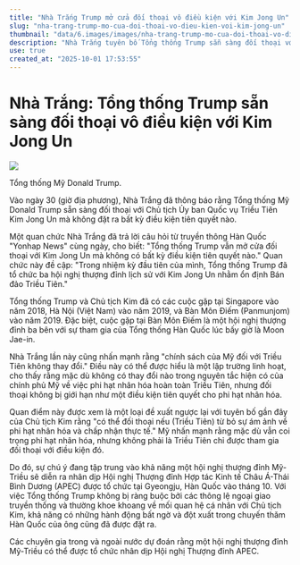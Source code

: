 ```yaml
---
title: "Nhà Trắng Trump mở cửa đối thoại vô điều kiện với Kim Jong Un"
slug: "nha-trang-trump-mo-cua-doi-thoai-vo-dieu-kien-voi-kim-jong-un"
thumbnail: "data/6.images/images/nha-trang-trump-mo-cua-doi-thoai-vo-dieu-kien-voi-kim-jong-un.webp"
description: "Nhà Trắng tuyên bố Tổng thống Trump sẵn sàng đối thoại với Chủ tịch Kim Jong Un mà không đặt ra điều kiện tiên quyết, gợi ý về khả năng hội nghị thượng đỉnh Mỹ-Triều tại APEC."
use: true
created_at: "2025-10-01 17:53:55"
---
```


# Nhà Trắng: Tổng thống Trump sẵn sàng đối thoại vô điều kiện với Kim Jong Un

![](/images/20251001-00000046-cnippou-000-1-view.webp)

Tổng thống Mỹ Donald Trump.

Vào ngày 30 (giờ địa phương), Nhà Trắng đã thông báo rằng Tổng thống Mỹ Donald Trump sẵn sàng đối thoại với Chủ tịch Ủy ban Quốc vụ Triều Tiên Kim Jong Un mà không đặt ra bất kỳ điều kiện tiên quyết nào.

Một quan chức Nhà Trắng đã trả lời câu hỏi từ truyền thông Hàn Quốc "Yonhap News" cùng ngày, cho biết: "Tổng thống Trump vẫn mở cửa đối thoại với Kim Jong Un mà không có bất kỳ điều kiện tiên quyết nào." Quan chức này đề cập: "Trong nhiệm kỳ đầu tiên của mình, Tổng thống Trump đã tổ chức ba hội nghị thượng đỉnh lịch sử với Kim Jong Un nhằm ổn định Bán đảo Triều Tiên."

Tổng thống Trump và Chủ tịch Kim đã có các cuộc gặp tại Singapore vào năm 2018, Hà Nội (Việt Nam) vào năm 2019, và Bàn Môn Điếm (Panmunjom) vào năm 2019. Đặc biệt, cuộc gặp tại Bàn Môn Điếm là một hội nghị thượng đỉnh ba bên với sự tham gia của Tổng thống Hàn Quốc lúc bấy giờ là Moon Jae-in.

Nhà Trắng lần này cũng nhấn mạnh rằng "chính sách của Mỹ đối với Triều Tiên không thay đổi." Điều này có thể được hiểu là một lập trường linh hoạt, cho thấy rằng mặc dù không có thay đổi nào trong nguyên tắc hiện có của chính phủ Mỹ về việc phi hạt nhân hóa hoàn toàn Triều Tiên, nhưng đối thoại không bị giới hạn như một điều kiện tiên quyết cho phi hạt nhân hóa.

Quan điểm này được xem là một loại đề xuất ngược lại với tuyên bố gần đây của Chủ tịch Kim rằng "có thể đối thoại nếu (Triều Tiên) từ bỏ sự ám ảnh về phi hạt nhân hóa và chấp nhận thực tế." Mỹ nhấn mạnh rằng mặc dù vẫn coi trọng phi hạt nhân hóa, nhưng không phải là Triều Tiên chỉ được tham gia đối thoại với điều kiện đó.

Do đó, sự chú ý đang tập trung vào khả năng một hội nghị thượng đỉnh Mỹ-Triều sẽ diễn ra nhân dịp Hội nghị Thượng đỉnh Hợp tác Kinh tế Châu Á-Thái Bình Dương (APEC) được tổ chức tại Gyeongju, Hàn Quốc vào tháng 10. Với việc Tổng thống Trump không bị ràng buộc bởi các thông lệ ngoại giao truyền thống và thường khoe khoang về mối quan hệ cá nhân với Chủ tịch Kim, khả năng có những hành động bất ngờ và đột xuất trong chuyến thăm Hàn Quốc của ông cũng đã được đặt ra.

Các chuyên gia trong và ngoài nước dự đoán rằng một hội nghị thượng đỉnh Mỹ-Triều có thể được tổ chức nhân dịp Hội nghị Thượng đỉnh APEC.